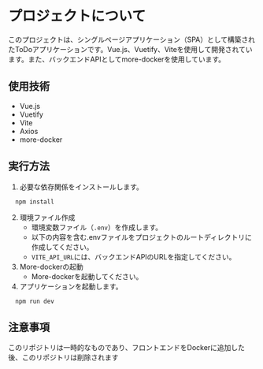 # プロジェクトについて

このプロジェクトは、シングルページアプリケーション（SPA）として構築されたToDoアプリケーションです。Vue.js、Vuetify、Viteを使用して開発されています。また、バックエンドAPIとしてmore-dockerを使用しています。

## 使用技術

- Vue.js
- Vuetify
- Vite
- Axios
- more-docker

## 実行方法

1. 必要な依存関係をインストールします。
```shell
  npm install
```

2. 環境ファイル作成
   - 環境変数ファイル（`.env`）を作成します。
   - 以下の内容を含む.envファイルをプロジェクトのルートディレクトリに作成してください。
   - `VITE_API_URL`には、バックエンドAPIのURLを指定してください。
3. More-dockerの起動
   - More-dockerを起動してください。
4. アプリケーションを起動します。
```shell
  npm run dev
```

## 注意事項
このリポジトリは一時的なものであり、フロントエンドをDockerに追加した後、このリポジトリは削除されます